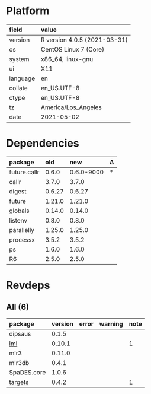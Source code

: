 # Platform

|field    |value                        |
|:--------|:----------------------------|
|version  |R version 4.0.5 (2021-03-31) |
|os       |CentOS Linux 7 (Core)        |
|system   |x86_64, linux-gnu            |
|ui       |X11                          |
|language |en                           |
|collate  |en_US.UTF-8                  |
|ctype    |en_US.UTF-8                  |
|tz       |America/Los_Angeles          |
|date     |2021-05-02                   |

# Dependencies

|package      |old    |new        |Δ  |
|:------------|:------|:----------|:--|
|future.callr |0.6.0  |0.6.0-9000 |*  |
|callr        |3.7.0  |3.7.0      |   |
|digest       |0.6.27 |0.6.27     |   |
|future       |1.21.0 |1.21.0     |   |
|globals      |0.14.0 |0.14.0     |   |
|listenv      |0.8.0  |0.8.0      |   |
|parallelly   |1.25.0 |1.25.0     |   |
|processx     |3.5.2  |3.5.2      |   |
|ps           |1.6.0  |1.6.0      |   |
|R6           |2.5.0  |2.5.0      |   |

# Revdeps

## All (6)

|package                        |version |error |warning |note |
|:------------------------------|:-------|:-----|:-------|:----|
|dipsaus                        |0.1.5   |      |        |     |
|[iml](problems.md#iml)         |0.10.1  |      |        |1    |
|mlr3                           |0.11.0  |      |        |     |
|mlr3db                         |0.4.1   |      |        |     |
|SpaDES.core                    |1.0.6   |      |        |     |
|[targets](problems.md#targets) |0.4.2   |      |        |1    |

